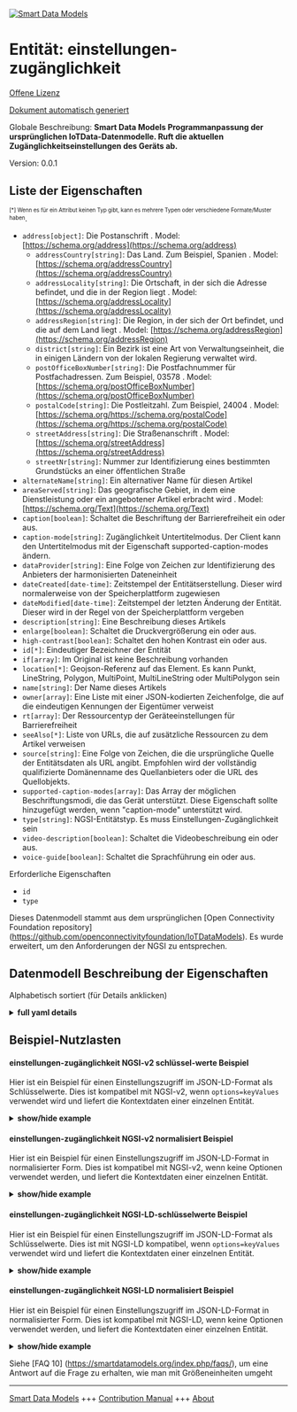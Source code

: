 <!-- 10-Header -->  
[![Smart Data Models](https://smartdatamodels.org/wp-content/uploads/2022/01/SmartDataModels_logo.png "Logo")](https://smartdatamodels.org)  
Entität: einstellungen-zugänglichkeit  
=====================================<!-- /10-Header -->  
<!-- 15-License -->  
[Offene Lizenz](https://github.com/smart-data-models//dataModel.OCF/blob/master/settings-accessibility/LICENSE.md)  
[Dokument automatisch generiert](https://docs.google.com/presentation/d/e/2PACX-1vTs-Ng5dIAwkg91oTTUdt8ua7woBXhPnwavZ0FxgR8BsAI_Ek3C5q97Nd94HS8KhP-r_quD4H0fgyt3/pub?start=false&loop=false&delayms=3000#slide=id.gb715ace035_0_60)  
<!-- /15-License -->  
<!-- 20-Description -->  
Globale Beschreibung: **Smart Data Models Programmanpassung der ursprünglichen IoTData-Datenmodelle. Ruft die aktuellen Zugänglichkeitseinstellungen des Geräts ab.**  
Version: 0.0.1  
<!-- /20-Description -->  
<!-- 30-PropertiesList -->  

## Liste der Eigenschaften  

<sup><sub>[*] Wenn es für ein Attribut keinen Typ gibt, kann es mehrere Typen oder verschiedene Formate/Muster haben</sub></sup>.  
- `address[object]`: Die Postanschrift  . Model: [https://schema.org/address](https://schema.org/address)	- `addressCountry[string]`: Das Land. Zum Beispiel, Spanien  . Model: [https://schema.org/addressCountry](https://schema.org/addressCountry)  
	- `addressLocality[string]`: Die Ortschaft, in der sich die Adresse befindet, und die in der Region liegt  . Model: [https://schema.org/addressLocality](https://schema.org/addressLocality)  
	- `addressRegion[string]`: Die Region, in der sich der Ort befindet, und die auf dem Land liegt  . Model: [https://schema.org/addressRegion](https://schema.org/addressRegion)  
	- `district[string]`: Ein Bezirk ist eine Art von Verwaltungseinheit, die in einigen Ländern von der lokalen Regierung verwaltet wird.    
	- `postOfficeBoxNumber[string]`: Die Postfachnummer für Postfachadressen. Zum Beispiel, 03578  . Model: [https://schema.org/postOfficeBoxNumber](https://schema.org/postOfficeBoxNumber)  
	- `postalCode[string]`: Die Postleitzahl. Zum Beispiel, 24004  . Model: [https://schema.org/https://schema.org/postalCode](https://schema.org/https://schema.org/postalCode)  
	- `streetAddress[string]`: Die Straßenanschrift  . Model: [https://schema.org/streetAddress](https://schema.org/streetAddress)  
	- `streetNr[string]`: Nummer zur Identifizierung eines bestimmten Grundstücks an einer öffentlichen Straße    
- `alternateName[string]`: Ein alternativer Name für diesen Artikel  - `areaServed[string]`: Das geografische Gebiet, in dem eine Dienstleistung oder ein angebotener Artikel erbracht wird  . Model: [https://schema.org/Text](https://schema.org/Text)- `caption[boolean]`: Schaltet die Beschriftung der Barrierefreiheit ein oder aus.  - `caption-mode[string]`: Zugänglichkeit Untertitelmodus. Der Client kann den Untertitelmodus mit der Eigenschaft supported-caption-modes ändern.  - `dataProvider[string]`: Eine Folge von Zeichen zur Identifizierung des Anbieters der harmonisierten Dateneinheit  - `dateCreated[date-time]`: Zeitstempel der Entitätserstellung. Dieser wird normalerweise von der Speicherplattform zugewiesen  - `dateModified[date-time]`: Zeitstempel der letzten Änderung der Entität. Dieser wird in der Regel von der Speicherplattform vergeben  - `description[string]`: Eine Beschreibung dieses Artikels  - `enlarge[boolean]`: Schaltet die Druckvergrößerung ein oder aus.  - `high-contrast[boolean]`: Schaltet den hohen Kontrast ein oder aus.  - `id[*]`: Eindeutiger Bezeichner der Entität  - `if[array]`: Im Original ist keine Beschreibung vorhanden  - `location[*]`: Geojson-Referenz auf das Element. Es kann Punkt, LineString, Polygon, MultiPoint, MultiLineString oder MultiPolygon sein  - `name[string]`: Der Name dieses Artikels  - `owner[array]`: Eine Liste mit einer JSON-kodierten Zeichenfolge, die auf die eindeutigen Kennungen der Eigentümer verweist  - `rt[array]`: Der Ressourcentyp der Geräteeinstellungen für Barrierefreiheit  - `seeAlso[*]`: Liste von URLs, die auf zusätzliche Ressourcen zu dem Artikel verweisen  - `source[string]`: Eine Folge von Zeichen, die die ursprüngliche Quelle der Entitätsdaten als URL angibt. Empfohlen wird der vollständig qualifizierte Domänenname des Quellanbieters oder die URL des Quellobjekts.  - `supported-caption-modes[array]`: Das Array der möglichen Beschriftungsmodi, die das Gerät unterstützt. Diese Eigenschaft sollte hinzugefügt werden, wenn "caption-mode" unterstützt wird.  - `type[string]`: NGSI-Entitätstyp. Es muss Einstellungen-Zugänglichkeit sein  - `video-description[boolean]`: Schaltet die Videobeschreibung ein oder aus.  - `voice-guide[boolean]`: Schaltet die Sprachführung ein oder aus.  <!-- /30-PropertiesList -->  
<!-- 35-RequiredProperties -->  
Erforderliche Eigenschaften  
- `id`  - `type`  <!-- /35-RequiredProperties -->  
<!-- 40-RequiredProperties -->  
Dieses Datenmodell stammt aus dem ursprünglichen [Open Connectivity Foundation repository] (https://github.com/openconnectivityfoundation/IoTDataModels). Es wurde erweitert, um den Anforderungen der NGSI zu entsprechen.  
<!-- /40-RequiredProperties -->  
<!-- 50-DataModelHeader -->  
## Datenmodell Beschreibung der Eigenschaften  
Alphabetisch sortiert (für Details anklicken)  
<!-- /50-DataModelHeader -->  
<!-- 60-ModelYaml -->  
<details><summary><strong>full yaml details</strong></summary>    
```yaml  
settings-accessibility:    
  description: Smart Data Models Program adaptation of the original IoTData data Models. Gets current device accessibility settings.    
  properties:    
    address:    
      description: The mailing address    
      properties:    
        addressCountry:    
          description: 'The country. For example, Spain'    
          type: string    
          x-ngsi:    
            model: https://schema.org/addressCountry    
            type: Property    
        addressLocality:    
          description: 'The locality in which the street address is, and which is in the region'    
          type: string    
          x-ngsi:    
            model: https://schema.org/addressLocality    
            type: Property    
        addressRegion:    
          description: 'The region in which the locality is, and which is in the country'    
          type: string    
          x-ngsi:    
            model: https://schema.org/addressRegion    
            type: Property    
        district:    
          description: 'A district is a type of administrative division that, in some countries, is managed by the local government'    
          type: string    
          x-ngsi:    
            type: Property    
        postOfficeBoxNumber:    
          description: 'The post office box number for PO box addresses. For example, 03578'    
          type: string    
          x-ngsi:    
            model: https://schema.org/postOfficeBoxNumber    
            type: Property    
        postalCode:    
          description: 'The postal code. For example, 24004'    
          type: string    
          x-ngsi:    
            model: https://schema.org/https://schema.org/postalCode    
            type: Property    
        streetAddress:    
          description: The street address    
          type: string    
          x-ngsi:    
            model: https://schema.org/streetAddress    
            type: Property    
        streetNr:    
          description: Number identifying a specific property on a public street    
          type: string    
          x-ngsi:    
            type: Property    
      type: object    
      x-ngsi:    
        model: https://schema.org/address    
        type: Property    
    alternateName:    
      description: An alternative name for this item    
      type: string    
      x-ngsi:    
        type: Property    
    areaServed:    
      description: The geographic area where a service or offered item is provided    
      type: string    
      x-ngsi:    
        model: https://schema.org/Text    
        type: Property    
    caption:    
      description: Turns on or off accessibility caption.    
      type: boolean    
      x-ngsi:    
        type: Property    
    caption-mode:    
      description: Accessibility Caption Mode. Client can change caption-mode using supported-caption-modes property.    
      type: string    
      x-ngsi:    
        type: Property    
    dataProvider:    
      description: A sequence of characters identifying the provider of the harmonised data entity    
      type: string    
      x-ngsi:    
        type: Property    
    dateCreated:    
      description: Entity creation timestamp. This will usually be allocated by the storage platform    
      format: date-time    
      type: string    
      x-ngsi:    
        type: Property    
    dateModified:    
      description: Timestamp of the last modification of the entity. This will usually be allocated by the storage platform    
      format: date-time    
      type: string    
      x-ngsi:    
        type: Property    
    description:    
      description: A description of this item    
      type: string    
      x-ngsi:    
        type: Property    
    enlarge:    
      description: Turns on or off print enlargement.    
      type: boolean    
      x-ngsi:    
        type: Property    
    high-contrast:    
      description: Turns on or off high contrast.    
      type: boolean    
      x-ngsi:    
        type: Property    
    id:    
      anyOf:    
        - description: Identifier format of any NGSI entity    
          maxLength: 256    
          minLength: 1    
          pattern: ^[\w\-\.\{\}\$\+\*\[\]`|~^@!,:\\]+$    
          type: string    
          x-ngsi:    
            type: Property    
        - description: Identifier format of any NGSI entity    
          format: uri    
          type: string    
          x-ngsi:    
            type: Property    
      description: Unique identifier of the entity    
      x-ngsi:    
        type: Property    
    if:    
      description: No description is available in the original    
      items:    
        enum:    
          - oic.if.rw    
          - oic.if.baseline    
        type: string    
      minItems: 1    
      readOnly: true    
      type: array    
      uniqueItems: true    
      x-ngsi:    
        type: Property    
    location:    
      description: 'Geojson reference to the item. It can be Point, LineString, Polygon, MultiPoint, MultiLineString or MultiPolygon'    
      oneOf:    
        - description: Geojson reference to the item. Point    
          properties:    
            bbox:    
              items:    
                type: number    
              minItems: 4    
              type: array    
            coordinates:    
              items:    
                type: number    
              minItems: 2    
              type: array    
            type:    
              enum:    
                - Point    
              type: string    
          required:    
            - type    
            - coordinates    
          title: GeoJSON Point    
          type: object    
          x-ngsi:    
            type: GeoProperty    
        - description: Geojson reference to the item. LineString    
          properties:    
            bbox:    
              items:    
                type: number    
              minItems: 4    
              type: array    
            coordinates:    
              items:    
                items:    
                  type: number    
                minItems: 2    
                type: array    
              minItems: 2    
              type: array    
            type:    
              enum:    
                - LineString    
              type: string    
          required:    
            - type    
            - coordinates    
          title: GeoJSON LineString    
          type: object    
          x-ngsi:    
            type: GeoProperty    
        - description: Geojson reference to the item. Polygon    
          properties:    
            bbox:    
              items:    
                type: number    
              minItems: 4    
              type: array    
            coordinates:    
              items:    
                items:    
                  items:    
                    type: number    
                  minItems: 2    
                  type: array    
                minItems: 4    
                type: array    
              type: array    
            type:    
              enum:    
                - Polygon    
              type: string    
          required:    
            - type    
            - coordinates    
          title: GeoJSON Polygon    
          type: object    
          x-ngsi:    
            type: GeoProperty    
        - description: Geojson reference to the item. MultiPoint    
          properties:    
            bbox:    
              items:    
                type: number    
              minItems: 4    
              type: array    
            coordinates:    
              items:    
                items:    
                  type: number    
                minItems: 2    
                type: array    
              type: array    
            type:    
              enum:    
                - MultiPoint    
              type: string    
          required:    
            - type    
            - coordinates    
          title: GeoJSON MultiPoint    
          type: object    
          x-ngsi:    
            type: GeoProperty    
        - description: Geojson reference to the item. MultiLineString    
          properties:    
            bbox:    
              items:    
                type: number    
              minItems: 4    
              type: array    
            coordinates:    
              items:    
                items:    
                  items:    
                    type: number    
                  minItems: 2    
                  type: array    
                minItems: 2    
                type: array    
              type: array    
            type:    
              enum:    
                - MultiLineString    
              type: string    
          required:    
            - type    
            - coordinates    
          title: GeoJSON MultiLineString    
          type: object    
          x-ngsi:    
            type: GeoProperty    
        - description: Geojson reference to the item. MultiLineString    
          properties:    
            bbox:    
              items:    
                type: number    
              minItems: 4    
              type: array    
            coordinates:    
              items:    
                items:    
                  items:    
                    items:    
                      type: number    
                    minItems: 2    
                    type: array    
                  minItems: 4    
                  type: array    
                type: array    
              type: array    
            type:    
              enum:    
                - MultiPolygon    
              type: string    
          required:    
            - type    
            - coordinates    
          title: GeoJSON MultiPolygon    
          type: object    
          x-ngsi:    
            type: GeoProperty    
      x-ngsi:    
        type: GeoProperty    
    name:    
      description: The name of this item    
      type: string    
      x-ngsi:    
        type: Property    
    owner:    
      description: A List containing a JSON encoded sequence of characters referencing the unique Ids of the owner(s)    
      items:    
        anyOf:    
          - description: Identifier format of any NGSI entity    
            maxLength: 256    
            minLength: 1    
            pattern: ^[\w\-\.\{\}\$\+\*\[\]`|~^@!,:\\]+$    
            type: string    
            x-ngsi:    
              type: Property    
          - description: Identifier format of any NGSI entity    
            format: uri    
            type: string    
            x-ngsi:    
              type: Property    
        description: Unique identifier of the entity    
        x-ngsi:    
          type: Property    
      type: array    
      x-ngsi:    
        type: Property    
    rt:    
      description: The Resource Type of Device Settings for accessibility    
      items:    
        enum:    
          - oic.r.settings.accessibility    
        type: string    
      minItems: 1    
      readOnly: true    
      type: array    
      uniqueItems: true    
      x-ngsi:    
        type: Property    
    seeAlso:    
      description: list of uri pointing to additional resources about the item    
      oneOf:    
        - items:    
            format: uri    
            type: string    
          minItems: 1    
          type: array    
        - format: uri    
          type: string    
      x-ngsi:    
        type: Property    
    source:    
      description: 'A sequence of characters giving the original source of the entity data as a URL. Recommended to be the fully qualified domain name of the source provider, or the URL to the source object'    
      type: string    
      x-ngsi:    
        type: Property    
    supported-caption-modes:    
      description: The array of possible caption modes the device supports. This property should be added if caption-mode is supported.    
      items:    
        type: string    
      minItems: 1    
      readOnly: true    
      type: array    
      x-ngsi:    
        type: Property    
    type:    
      description: NGSI entity type. It has to be settings-accessibility    
      enum:    
        - settings-accessibility    
      type: string    
      x-ngsi:    
        type: Property    
    video-description:    
      description: Turns on or off video description.    
      type: boolean    
      x-ngsi:    
        type: Property    
    voice-guide:    
      description: Turns on or off voice guide.    
      type: boolean    
      x-ngsi:    
        type: Property    
  required:    
    - id    
    - type    
  type: object    
  x-derived-from: https://github.com/OpenInterConnect/IoTDataModels/blob/master/settings-accessibilityResURI.swagger.json    
  x-disclaimer: 'Redistribution and use in source and binary forms, with or without modification, are permitted  provided that the license conditions are met. Copyleft (c) 2022 Contributors to Smart Data Models Program'    
  x-license-url: https://github.com/smart-data-models/dataModel.OCF/blob/master/settings-accessibility/LICENSE.md    
  x-model-schema: https://smart-data-models.github.io/dataModel.IoTDataModels/settings-accessibility/schema.json    
  x-model-tags: OCF    
  x-version: 0.0.1    
```  
</details>    
<!-- /60-ModelYaml -->  
<!-- 70-MiddleNotes -->  
<!-- /70-MiddleNotes -->  
<!-- 80-Examples -->  
## Beispiel-Nutzlasten  
#### einstellungen-zugänglichkeit NGSI-v2 schlüssel-werte Beispiel  
Hier ist ein Beispiel für einen Einstellungszugriff im JSON-LD-Format als Schlüsselwerte. Dies ist kompatibel mit NGSI-v2, wenn `options=keyValues` verwendet wird und liefert die Kontextdaten einer einzelnen Entität.  
<details><summary><strong>show/hide example</strong></summary>    
```json  
{  
    "id": "urn:ngsi-ld:settings-accessibility:id:UYNP:54359209",  
    "dateCreated": "1999-03-01T07:36:19Z",  
    "dateModified": "1971-10-23T22:48:05Z",  
    "source": "Positive people government measure. Open though window fund happy dinner political. School full",  
    "name": "Thousand allow senior third condition lay. Group success floor foot. Friend expert check ability bar at. Wife lead cover by talk head before.",  
    "alternateName": "Mr represent yeah believe me you responsibility. Bill record com",  
    "description": "Difficult little despite foot. First race maintain be road seem test investment.",  
    "dataProvider": "Court five fine community together next entire. Somebody force century hot ",  
    "owner": [  
        "urn:ngsi-ld:settings-accessibility:items:EXWB:77961969",  
        "urn:ngsi-ld:settings-accessibility:items:BXLI:79322410"  
    ],  
    "seeAlso": [  
        "urn:ngsi-ld:settings-accessibility:items:DWXN:61706508"  
    ],  
    "location": {  
        "type": "Point",  
        "coordinates": [  
            -82.4260675,  
            -77.021835  
        ]  
    },  
    "address": {  
        "streetAddress": "A same interview she. Cold h",  
        "addressLocality": "Enter size line security box. C",  
        "addressRegion": "Next mouth throw believe. Possible street wrong finally. My commun",  
        "addressCountry": "Clearly character simply couple issue small tel",  
        "postalCode": "Detail office article indicate industry sister result military. Several may letter tonight hotel. So threat personal size couple way.",  
        "postOfficeBoxNumber": "Tonight television apply remember personal whether father. While standard condition economic safe decide nearly.",  
        "streetNr": "Lose between that peace site. Another condition stage product control month.",  
        "district": "Record move society charge wall. Area degree budget. West according late."  
    },  
    "areaServed": "Avoid civil c",  
    "rt": [  
        "oic.r.settings.accessibility"  
    ],  
    "if": [  
        "oic.if.baseline"  
    ],  
    "voice-guide": false,  
    "video-description": false,  
    "caption": false,  
    "caption-mode": "Serve analysis ahead space challenge at resource. Century city wide policy order. Almost can mo",  
    "supported-caption-modes": [  
        "Since attack stuff force lay eight class end."  
    ],  
    "high-contrast": true,  
    "enlarge": false,  
    "type": "settings-accessibility"  
}  
```  
</details>  
#### einstellungen-zugänglichkeit NGSI-v2 normalisiert Beispiel  
Hier ist ein Beispiel für einen Einstellungszugriff im JSON-LD-Format in normalisierter Form. Dies ist kompatibel mit NGSI-v2, wenn keine Optionen verwendet werden, und liefert die Kontextdaten einer einzelnen Entität.  
<details><summary><strong>show/hide example</strong></summary>    
```json  
{  
    "id": "urn:ngsi-ld:settings-accessibility:id:UYNP:54359209",  
    "dateCreated": {  
        "type": "DateTime",  
        "value": "1999-03-01T07:36:19Z"  
    },  
    "dateModified": {  
        "type": "DateTime",  
        "value": "1971-10-23T22:48:05Z"  
    },  
    "source": {  
        "type": "Text",  
        "value": "Positive people government measure. Open though window fund happy dinner political. School full"  
    },  
    "name": {  
        "type": "Text",  
        "value": "Thousand allow senior third condition lay. Group success floor foot. Friend expert check ability bar at. Wife lead cover by talk head before."  
    },  
    "alternateName": {  
        "type": "Text",  
        "value": "Mr represent yeah believe me you responsibility. Bill record com"  
    },  
    "description": {  
        "type": "Text",  
        "value": "Difficult little despite foot. First race maintain be road seem test investment."  
    },  
    "dataProvider": {  
        "type": "Text",  
        "value": "Court five fine community together next entire. Somebody force century hot "  
    },  
    "owner": {  
        "type": "StructuredValue",  
        "value": [  
            "urn:ngsi-ld:settings-accessibility:items:EXWB:77961969",  
            "urn:ngsi-ld:settings-accessibility:items:BXLI:79322410"  
        ]  
    },  
    "seeAlso": {  
        "type": "StructuredValue",  
        "value": [  
            "urn:ngsi-ld:settings-accessibility:items:DWXN:61706508"  
        ]  
    },  
    "location": {  
        "type": "geo:json",  
        "value": {  
            "type": "Point",  
            "coordinates": [  
                -82.4260675,  
                -77.021835  
            ]  
        }  
    },  
    "address": {  
        "type": "StructuredValue",  
        "value": {  
            "streetAddress": "A same interview she. Cold h",  
            "addressLocality": "Enter size line security box. C",  
            "addressRegion": "Next mouth throw believe. Possible street wrong finally. My commun",  
            "addressCountry": "Clearly character simply couple issue small tel",  
            "postalCode": "Detail office article indicate industry sister result military. Several may letter tonight hotel. So threat personal size couple way.",  
            "postOfficeBoxNumber": "Tonight television apply remember personal whether father. While standard condition economic safe decide nearly.",  
            "streetNr": "Lose between that peace site. Another condition stage product control month.",  
            "district": "Record move society charge wall. Area degree budget. West according late."  
        }  
    },  
    "areaServed": {  
        "type": "Text",  
        "value": "Avoid civil c"  
    },  
    "rt": {  
        "type": "StructuredValue",  
        "value": [  
            "oic.r.settings.accessibility"  
        ]  
    },  
    "if": {  
        "type": "StructuredValue",  
        "value": [  
            "oic.if.baseline"  
        ]  
    },  
    "voice-guide": {  
        "type": "Boolean",  
        "value": false  
    },  
    "video-description": {  
        "type": "Boolean",  
        "value": false  
    },  
    "caption": {  
        "type": "Boolean",  
        "value": false  
    },  
    "caption-mode": {  
        "type": "Text",  
        "value": "Serve analysis ahead space challenge at resource. Century city wide policy order. Almost can mo"  
    },  
    "supported-caption-modes": {  
        "type": "StructuredValue",  
        "value": [  
            "Since attack stuff force lay eight class end."  
        ]  
    },  
    "high-contrast": {  
        "type": "Boolean",  
        "value": true  
    },  
    "enlarge": {  
        "type": "Boolean",  
        "value": false  
    },  
    "type": "settings-accessibility"  
}  
```  
</details>  
#### einstellungen-zugänglichkeit NGSI-LD-schlüsselwerte Beispiel  
Hier ist ein Beispiel für einen Einstellungszugriff im JSON-LD-Format als Schlüsselwerte. Dies ist mit NGSI-LD kompatibel, wenn `options=keyValues` verwendet wird und liefert die Kontextdaten einer einzelnen Entität.  
<details><summary><strong>show/hide example</strong></summary>    
```json  
{  
    "id": "urn:ngsi-ld:settings-accessibility:id:UYNP:54359209",  
    "dateCreated": "1999-03-01T07:36:19Z",  
    "dateModified": "1971-10-23T22:48:05Z",  
    "source": "Positive people government measure. Open though window fund happy dinner political. School full",  
    "name": "Thousand allow senior third condition lay. Group success floor foot. Friend expert check ability bar at. Wife lead cover by talk head before.",  
    "alternateName": "Mr represent yeah believe me you responsibility. Bill record com",  
    "description": "Difficult little despite foot. First race maintain be road seem test investment.",  
    "dataProvider": "Court five fine community together next entire. Somebody force century hot ",  
    "owner": [  
        "urn:ngsi-ld:settings-accessibility:items:EXWB:77961969",  
        "urn:ngsi-ld:settings-accessibility:items:BXLI:79322410"  
    ],  
    "seeAlso": [  
        "urn:ngsi-ld:settings-accessibility:items:DWXN:61706508"  
    ],  
    "location": {  
        "type": "Point",  
        "coordinates": [  
            -82.4260675,  
            -77.021835  
        ]  
    },  
    "address": {  
        "streetAddress": "A same interview she. Cold h",  
        "addressLocality": "Enter size line security box. C",  
        "addressRegion": "Next mouth throw believe. Possible street wrong finally. My commun",  
        "addressCountry": "Clearly character simply couple issue small tel",  
        "postalCode": "Detail office article indicate industry sister result military. Several may letter tonight hotel. So threat personal size couple way.",  
        "postOfficeBoxNumber": "Tonight television apply remember personal whether father. While standard condition economic safe decide nearly.",  
        "streetNr": "Lose between that peace site. Another condition stage product control month.",  
        "district": "Record move society charge wall. Area degree budget. West according late."  
    },  
    "areaServed": "Avoid civil c",  
    "rt": [  
        "oic.r.settings.accessibility"  
    ],  
    "if": [  
        "oic.if.baseline"  
    ],  
    "voice-guide": false,  
    "video-description": false,  
    "caption": false,  
    "caption-mode": "Serve analysis ahead space challenge at resource. Century city wide policy order. Almost can mo",  
    "supported-caption-modes": [  
        "Since attack stuff force lay eight class end."  
    ],  
    "high-contrast": true,  
    "enlarge": false,  
    "type": "settings-accessibility",  
    "@context": [  
        "https://smartdatamodels.org/context.jsonld"  
    ]  
}  
```  
</details>  
#### einstellungen-zugänglichkeit NGSI-LD normalisiert Beispiel  
Hier ist ein Beispiel für einen Einstellungszugriff im JSON-LD-Format in normalisierter Form. Dies ist kompatibel mit NGSI-LD, wenn keine Optionen verwendet werden, und liefert die Kontextdaten einer einzelnen Entität.  
<details><summary><strong>show/hide example</strong></summary>    
```json  
{  
    "id": "urn:ngsi-ld:settings-accessibility:id:UYNP:54359209",  
    "dateCreated": {  
        "type": "Property",  
        "value": {  
            "@type": "DateTime",  
            "@value": "1999-03-01T07:36:19Z"  
        }  
    },  
    "dateModified": {  
        "type": "Property",  
        "value": {  
            "@type": "DateTime",  
            "@value": "1971-10-23T22:48:05Z"  
        }  
    },  
    "source": {  
        "type": "Property",  
        "value": "Positive people government measure. Open though window fund happy dinner political. School full"  
    },  
    "name": {  
        "type": "Property",  
        "value": "Thousand allow senior third condition lay. Group success floor foot. Friend expert check ability bar at. Wife lead cover by talk head before."  
    },  
    "alternateName": {  
        "type": "Property",  
        "value": "Mr represent yeah believe me you responsibility. Bill record com"  
    },  
    "description": {  
        "type": "Property",  
        "value": "Difficult little despite foot. First race maintain be road seem test investment."  
    },  
    "dataProvider": {  
        "type": "Property",  
        "value": "Court five fine community together next entire. Somebody force century hot "  
    },  
    "owner": {  
        "type": "Property",  
        "value": [  
            "urn:ngsi-ld:settings-accessibility:items:EXWB:77961969",  
            "urn:ngsi-ld:settings-accessibility:items:BXLI:79322410"  
        ]  
    },  
    "seeAlso": {  
        "type": "Property",  
        "value": [  
            "urn:ngsi-ld:settings-accessibility:items:DWXN:61706508"  
        ]  
    },  
    "location": {  
        "type": "GeoProperty",  
        "value": {  
            "type": "Point",  
            "coordinates": [  
                -82.4260675,  
                -77.021835  
            ]  
        }  
    },  
    "address": {  
        "type": "Property",  
        "value": {  
            "streetAddress": "A same interview she. Cold h",  
            "addressLocality": "Enter size line security box. C",  
            "addressRegion": "Next mouth throw believe. Possible street wrong finally. My commun",  
            "addressCountry": "Clearly character simply couple issue small tel",  
            "postalCode": "Detail office article indicate industry sister result military. Several may letter tonight hotel. So threat personal size couple way.",  
            "postOfficeBoxNumber": "Tonight television apply remember personal whether father. While standard condition economic safe decide nearly.",  
            "streetNr": "Lose between that peace site. Another condition stage product control month.",  
            "district": "Record move society charge wall. Area degree budget. West according late."  
        }  
    },  
    "areaServed": {  
        "type": "Property",  
        "value": "Avoid civil c"  
    },  
    "rt": {  
        "type": "Property",  
        "value": [  
            "oic.r.settings.accessibility"  
        ]  
    },  
    "if": {  
        "type": "Property",  
        "value": [  
            "oic.if.baseline"  
        ]  
    },  
    "voice-guide": {  
        "type": "Property",  
        "value": false  
    },  
    "video-description": {  
        "type": "Property",  
        "value": false  
    },  
    "caption": {  
        "type": "Property",  
        "value": false  
    },  
    "caption-mode": {  
        "type": "Property",  
        "value": "Serve analysis ahead space challenge at resource. Century city wide policy order. Almost can mo"  
    },  
    "supported-caption-modes": {  
        "type": "Property",  
        "value": [  
            "Since attack stuff force lay eight class end."  
        ]  
    },  
    "high-contrast": {  
        "type": "Property",  
        "value": true  
    },  
    "enlarge": {  
        "type": "Property",  
        "value": false  
    },  
    "type": "settings-accessibility",  
    "@context": [  
        "https://smartdatamodels.org/context.jsonld"  
    ]  
}  
```  
</details><!-- /80-Examples -->  
<!-- 90-FooterNotes -->  
<!-- /90-FooterNotes -->  
<!-- 95-Units -->  
Siehe [FAQ 10] (https://smartdatamodels.org/index.php/faqs/), um eine Antwort auf die Frage zu erhalten, wie man mit Größeneinheiten umgeht  
<!-- /95-Units -->  
<!-- 97-LastFooter -->  
---  
[Smart Data Models](https://smartdatamodels.org) +++ [Contribution Manual](https://bit.ly/contribution_manual) +++ [About](https://bit.ly/Introduction_SDM)<!-- /97-LastFooter -->  
